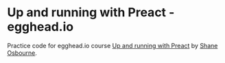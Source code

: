 # Up and running with Preact - egghead.io

Practice code for egghead.io course [Up and running with Preact](https://egghead.io/courses/up-and-running-with-preact) by [Shane Osbourne](https://twitter.com/shaneosbourne).
